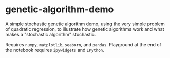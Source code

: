 # genetic-algorithm-demo

A simple stochastic genetic algorithm demo, using the very simple problem of
quadratic regression, to illustrate how genetic algorithms work and what makes
a "stochastic algorithm" stochastic.

Requires `numpy`, `matplotlib`, `seaborn`, and `pandas`. Playground at the end
of the notebook requires `ipywidgets` and `IPython`.
